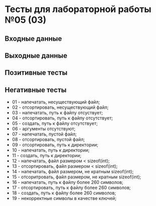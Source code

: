 # Тесты для лабораторной работы №05 (03)

## Входные данные



## Выходные данные



## Позитивные тесты


## Негативные тесты

- 01 - напечатать, несуществующий файл;
- 02 - отсортировать, несуществующий файл;
- 03 - напечатать, путь к файлу отсуствует;
- 04 - отсортировать, путь к файлу отсутствует;
- 05 - создать, путь к файлу отсутствует;
- 06 - аргументы отсутствуют;
- 07 - напечатать, пустой файл;
- 08 - отсортировать, пустой файл;
- 09 - отсортировать, путь к директории;
- 10 - напечатать, путь к директории;
- 11 - создать, путь к директории;
- 12 - напечатать, файл размером < sizeof(int);
- 13 - отсортировать, файл размером < sizeof(int);
- 14 - напечатать, файл размером, не кратным sizeof(int);
- 15 - отсоритровать, файл размером, не кратным sizeof(int);
- 16 - напечатать, путь к файлу более 260 символов;
- 17 - отсортировать, путь к файлу более 260 символов;
- 18 - создать, путь к файлу более 260 символов;
- 19 - некорректные символы в качестве ключей;
